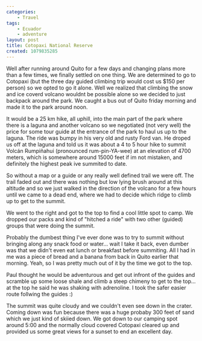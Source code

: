 ```yaml
---
categories:
    - Travel
tags:
    - Ecuador
    - adventure
layout: post
title: Cotopaxi National Reserve
created: 1079835285
---
```


Well after running around Quito for a few days and changing plans more than a few times,  we finally settled on one thing.  We are determined to go to Cotopaxi (but the three day guided climbing trip would cost us $150 per person) so we opted to go it alone. Well we realized that climbing the snow and ice coverd volcano wouldnt be possible alone so we decided to just backpack around the park.  We caught a bus out of Quito friday morning and made it to the park around noon.

<!--more-->

It would be a 25 km hike, all uphill, into the main part of the park where there is a laguna and another volcano so we negotiated (not very well) the price for some tour guide at the entrance of the park to haul us up to the laguna.  The ride was bumpy in his very old and rusty Ford van. He droped us off at the laguna and told us it was about a 4 to 5 hour hike to summit Volcán Rumpiñahui (pronounced rum-pin-YA-wee) at an elevation of 4700 meters, which is somewhere around 15000 feet if im not mistaken, and definitely the highest peak ive summited to date.

So without a map or a guide or any really well defined trail we were off.  The trail faded out and there was nothing but low lying brush around at this altitude and so we just walked in the direction of the volcano for a few hours until we came to a dead end, where we had to decide which ridge to climb up to get to the summit.

We went to the right and got to the top to find a cool little spot to camp.  We dropped our packs and kind of "hitched a ride" with two other (guided) groups that were doing the summit.

Probably the dumbest thing I've ever done was to try to summit without bringing along any snack food or water... wait I take it back,  even dumber was that we didn't even eat lunch or breakfast before summiting.   All I had in me was a piece of bread and a banana from back in Quito earlier that morning.  Yeah, so I was pretty much out of it by the time we got to the top.

Paul thought he would be adventurous and get out infront of the guides and scramble up some loose shale and climb a steep chimeny to get to the top... at the top he said he was shaking with adrenoline. I took the safer easier route follwing the guides :)

The summit was quite cloudy and we couldn't even see down in the crater. Coming down was fun because there was a huge probaby 300 feet of sand which we just kind of skiied down. We got down to our camping spot around 5:00 and the normally cloud covered Cotopaxi cleared up and provided us some great views for a sunset to end an excellent day.
